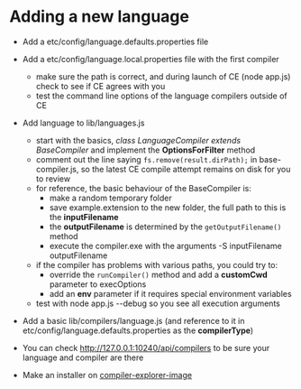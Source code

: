 # Adding a new language

* Add a etc/config/language.defaults.properties file
* Add a etc/config/language.local.properties file with the first compiler
  - make sure the path is correct, and during launch of CE (node app.js) check to see if CE agrees with you
  - test the command line options of the language compilers outside of CE
* Add language to lib/languages.js
  - start with the basics, *class LanguageCompiler extends BaseCompiler* and implement the **OptionsForFilter** method
  - comment out the line saying `fs.remove(result.dirPath);` in base-compiler.js, so the latest CE compile attempt remains on disk for you to review
  - for reference, the basic behaviour of the BaseCompiler is:
     - make a random temporary folder
     - save example.extension to the new folder, the full path to this is the **inputFilename**
     - the **outputFilename** is determined by the `getOutputFilename()` method
     - execute the compiler.exe with the arguments -S inputFilename outputFilename
  - if the compiler has problems with various paths, you could try to:
     - override the `runCompiler()` method and add a **customCwd** parameter to execOptions
     - add an **env** parameter if it requires special environment variables
  - test with node app.js --debug so you see all execution arguments

* Add a basic lib/compilers/language.js (and reference to it in etc/config/language.defaults.properties as the **compilerType**)

* You can check http://127.0.0.1:10240/api/compilers to be sure your language and compiler are there

* Make an installer on [compiler-explorer-image](https://github.com/mattgodbolt/compiler-explorer-image)
